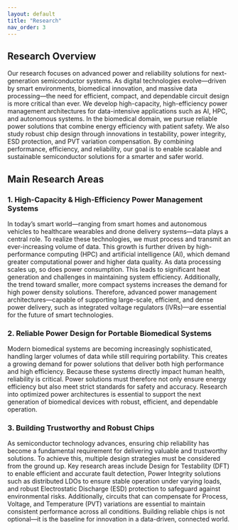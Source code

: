 ```yaml
---
layout: default
title: "Research"
nav_order: 3
---
```


## Research Overview

Our research focuses on advanced power and reliability solutions for next-generation semiconductor systems. As digital technologies evolve—driven by smart environments, biomedical innovation, and massive data processing—the need for efficient, compact, and dependable circuit design is more critical than ever.
We develop high-capacity, high-efficiency power management architectures for data-intensive applications such as AI, HPC, and autonomous systems. In the biomedical domain, we pursue reliable power solutions that combine energy efficiency with patient safety. We also study robust chip design through innovations in testability, power integrity, ESD protection, and PVT variation compensation.
By combining performance, efficiency, and reliability, our goal is to enable scalable and sustainable semiconductor solutions for a smarter and safer world.


## Main Research Areas

### 1. High-Capacity & High-Efficiency Power Management Systems

In today’s smart world—ranging from smart homes and autonomous vehicles to healthcare wearables and drone delivery systems—data plays a central role. To realize these technologies, we must process and transmit an ever-increasing volume of data. This growth is further driven by high-performance computing (HPC) and artificial intelligence (AI), which demand greater computational power and higher data quality.
As data processing scales up, so does power consumption. This leads to significant heat generation and challenges in maintaining system efficiency. Additionally, the trend toward smaller, more compact systems increases the demand for high power density solutions. Therefore, advanced power management architectures—capable of supporting large-scale, efficient, and dense power delivery, such as integrated voltage regulators (IVRs)—are essential for the future of smart technologies.

### 2. Reliable Power Design for Portable Biomedical Systems

Modern biomedical systems are becoming increasingly sophisticated, handling larger volumes of data while still requiring portability. This creates a growing demand for power solutions that deliver both high performance and high efficiency.
Because these systems directly impact human health, reliability is critical. Power solutions must therefore not only ensure energy efficiency but also meet strict standards for safety and accuracy. Research into optimized power architectures is essential to support the next generation of biomedical devices with robust, efficient, and dependable operation.

### 3. Building Trustworthy and Robust Chips

As semiconductor technology advances, ensuring chip reliability has become a fundamental requirement for delivering valuable and trustworthy solutions. To achieve this, multiple design strategies must be considered from the ground up.
Key research areas include Design for Testability (DFT) to enable efficient and accurate fault detection, Power Integrity solutions such as distributed LDOs to ensure stable operation under varying loads, and robust Electrostatic Discharge (ESD) protection to safeguard against environmental risks. Additionally, circuits that can compensate for Process, Voltage, and Temperature (PVT) variations are essential to maintain consistent performance across all conditions.
Building reliable chips is not optional—it is the baseline for innovation in a data-driven, connected world.

